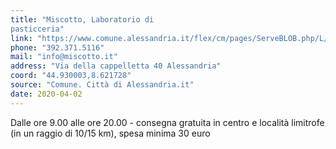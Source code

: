```yaml
---
title: "Miscotto, Laboratorio di 
pasticceria"
link: "https://www.comune.alessandria.it/flex/cm/pages/ServeBLOB.php/L/IT/IDPagina/2069"
phone: "392.371.5116"
mail: "info@miscotto.it"
address: "Via della cappelletta 40 Alessandria"
coord: "44.930003,8.621728"
source: "Comune. Città di Alessandria.it"
date: 2020-04-02
---
```


Dalle ore 9.00 alle ore 20.00 - consegna gratuita in centro e località limitrofe (in un raggio di 10/15 km), spesa minima 30 euro

